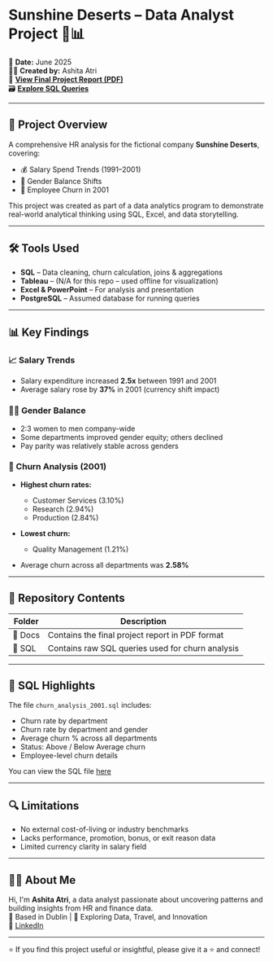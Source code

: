 # Sunshine Deserts – Data Analyst Project 🌵📊

📅 **Date:** June 2025  
👩‍💻 **Created by:** Ashita Atri  
📄 **[View Final Project Report (PDF)](Sunshine-Deserts-Data-Analyst-Project.pdf)**  
🗃️ **[Explore SQL Queries](churn_analysis_2001.sql.txt)**

---

## 🧠 Project Overview

A comprehensive HR analysis for the fictional company **Sunshine Deserts**, covering:

- 💰 Salary Spend Trends (1991–2001)
- 👥 Gender Balance Shifts
- 🔄 Employee Churn in 2001

This project was created as part of a data analytics program to demonstrate real-world analytical thinking using SQL, Excel, and data storytelling.

---

## 🛠 Tools Used
- **SQL** – Data cleaning, churn calculation, joins & aggregations
- **Tableau** – (N/A for this repo – used offline for visualization)
- **Excel & PowerPoint** – For analysis and presentation
- **PostgreSQL** – Assumed database for running queries

---

## 📊 Key Findings

### 📈 Salary Trends
- Salary expenditure increased **2.5x** between 1991 and 2001
- Average salary rose by **37%** in 2001 (currency shift impact)

### 👩‍⚖️ Gender Balance
- 2:3 women to men company-wide
- Some departments improved gender equity; others declined
- Pay parity was relatively stable across genders

### 🔁 Churn Analysis (2001)
- **Highest churn rates:**  
  - Customer Services (3.10%)  
  - Research (2.94%)  
  - Production (2.84%)

- **Lowest churn:**  
  - Quality Management (1.21%)

- Average churn across all departments was **2.58%**

---

## 📂 Repository Contents

| Folder | Description |
|--------|-------------|
| 📁 Docs | Contains the final project report in PDF format |
| 📁 SQL | Contains raw SQL queries used for churn analysis |

---

## 📌 SQL Highlights

The file `churn_analysis_2001.sql` includes:

- Churn rate by department
- Churn rate by department and gender
- Average churn % across all departments
- Status: Above / Below Average churn
- Employee-level churn details

You can view the SQL file [here](churn_analysis_2001.sql.txt)

---

## 🔍 Limitations

- No external cost-of-living or industry benchmarks
- Lacks performance, promotion, bonus, or exit reason data
- Limited currency clarity in salary field

---

## 🙋‍♀️ About Me

Hi, I'm **Ashita Atri**, a data analyst passionate about uncovering patterns and building insights from HR and finance data.  
📍 Based in Dublin | 🎯 Exploring Data, Travel, and Innovation  
🔗 [LinkedIn](https://www.linkedin.com/in/ashita01)

---

⭐ If you find this project useful or insightful, please give it a ⭐ and connect!


